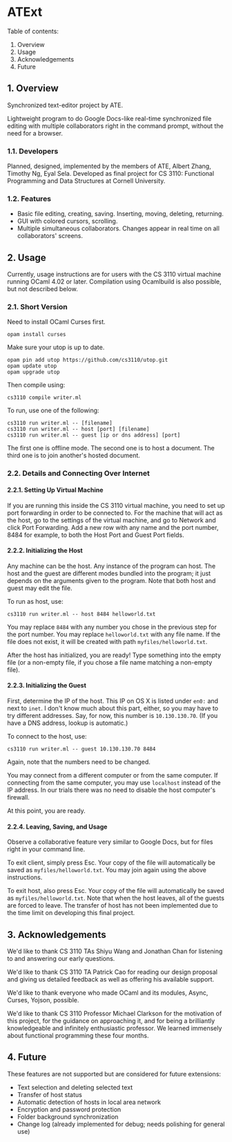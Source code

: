 # ATExt

Table of contents:
 1. Overview
 2. Usage
 3. Acknowledgements
 4. Future

## 1. Overview

Synchronized text-editor project by ATE.

Lightweight program to do Google Docs-like real-time synchronized file editing with multiple collaborators right in the command prompt, without the need for a browser.

### 1.1. Developers

Planned, designed, implemented by the members of ATE, Albert Zhang, Timothy Ng, Eyal Sela. Developed as final project for CS 3110: Functional Programming and Data Structures at Cornell University.

### 1.2. Features

- Basic file editing, creating, saving. Inserting, moving, deleting, returning.
- GUI with colored cursors, scrolling.
- Multiple simultaneous collaborators. Changes appear in real time on all collaborators' screens.

## 2. Usage

Currently, usage instructions are for users with the CS 3110 virtual machine running OCaml 4.02 or later. Compilation using Ocamlbuild is also possible, but not described below.

### 2.1. Short Version

Need to install OCaml Curses first.
```
opam install curses
```
Make sure your utop is up to date.
```
opam pin add utop https://github.com/cs3110/utop.git
opam update utop
opam upgrade utop
```
Then compile using:
```
cs3110 compile writer.ml
```
To run, use one of the following:
```
cs3110 run writer.ml -- [filename]
cs3110 run writer.ml -- host [port] [filename]
cs3110 run writer.ml -- guest [ip or dns address] [port]
```
The first one is offline mode. The second one is to host a document. The third one is to join another's hosted document.

### 2.2. Details and Connecting Over Internet

#### 2.2.1. Setting Up Virtual Machine

If you are running this inside the CS 3110 virtual machine, you need to set up port forwarding in order to be connected to. For the machine that will act as the host, go to the settings of the virtual machine, and go to Network and click Port Forwarding. Add a new row with any name and the port number, 8484 for example, to both the Host Port and Guest Port fields.

#### 2.2.2. Initializing the Host

Any machine can be the host. Any instance of the program can host. The host and the guest are different modes bundled into the program; it just depends on the arguments given to the program. Note that both host and guest may edit the file.

To run as host, use:
```
cs3110 run writer.ml -- host 8484 helloworld.txt
```
You may replace `8484` with any number you chose in the previous step for the port number. You may replace `helloworld.txt` with any file name. If the file does not exist, it will be created with path `myfiles/helloworld.txt`.

After the host has initialized, you are ready! Type something into the empty file (or a non-empty file, if you chose a file name matching a non-empty file).

#### 2.2.3. Initializing the Guest

First, determine the IP of the host. This IP on OS X is listed under `en0:` and next to `inet`. I don't know much about this part, either, so you may have to try different addresses. Say, for now, this number is `10.130.130.70`. (If you have a DNS address, lookup is automatic.)

To connect to the host, use:
```
cs3110 run writer.ml -- guest 10.130.130.70 8484
```
Again, note that the numbers need to be changed.

You may connect from a different computer or from the same computer. If connecting from the same computer, you may use `localhost` instead of the IP address. In our trials there was no need to disable the host computer's firewall.

At this point, you are ready.

#### 2.2.4. Leaving, Saving, and Usage

Observe a collaborative feature very similar to Google Docs, but for files right in your command line.

To exit client, simply press Esc. Your copy of the file will automatically be saved as `myfiles/helloworld.txt`. You may join again using the above instructions.

To exit host, also press Esc. Your copy of the file will automatically be saved as `myfiles/helloworld.txt`. Note that when the host leaves, all of the guests are forced to leave. The transfer of host has not been implemented due to the time limit on developing this final project.

## 3. Acknowledgements

We'd like to thank CS 3110 TAs Shiyu Wang and Jonathan Chan for listening to and answering our early questions.

We'd like to thank CS 3110 TA Patrick Cao for reading our design proposal and giving us detailed feedback as well as offering his available support.

We'd like to thank everyone who made OCaml and its modules, Async, Curses, Yojson, possible.

We'd like to thank CS 3110 Professor Michael Clarkson for the motivation of this project, for the guidance on approaching it, and for being a brilliantly knowledgeable and infinitely enthusiastic professor. We learned immensely about functional programming these four months.

## 4. Future

These features are not supported but are considered for future extensions:

 - Text selection and deleting selected text
 - Transfer of host status
 - Automatic detection of hosts in local area network
 - Encryption and password protection
 - Folder background synchronization
 - Change log (already implemented for debug; needs polishing for general use)
